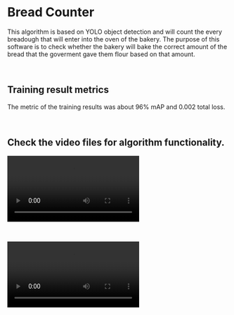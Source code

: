 # Bread Counter
This algorithm is based on YOLO object detection and will count the every breadough that will enter into the oven of the bakery.
The purpose of this software is to check whether the bakery will bake the correct amount of the bread that the goverment gave them flour based on that amount.

<br>

## Training result metrics
The metric of the training results was about 96% mAP and 0.002 total loss.

<br>

## Check the video files for algorithm functionality.

![](https://user-images.githubusercontent.com/69680607/175015442-d3f92252-850e-4425-bdce-517d55e81198.mp4)

<br>

![](https://user-images.githubusercontent.com/69680607/175014680-c25a3572-6dec-41cf-a02d-2c710b9b25d5.mp4)

